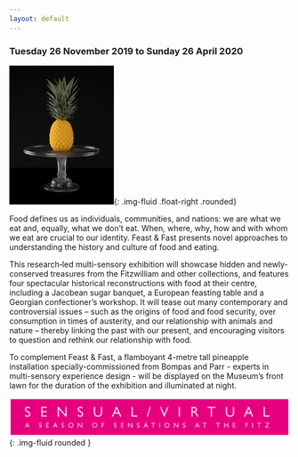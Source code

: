 ```yaml
---
layout: default
---
```


<h3 class="text-center">Tuesday 26 November 2019 to Sunday 26 April 2020</h3>

!["Pineapple on glassware stand"](/images/layouts/pineapple_small.jpg){: .img-fluid .float-right .rounded}  

Food defines us as individuals, communities, and nations: we are what we eat and,
equally, what we don’t eat. When, where, why, how and with whom we eat are crucial to our identity. Feast & Fast presents novel approaches to understanding the history and culture of food and eating.

This research‐led multi-sensory exhibition will showcase hidden and newly‐conserved treasures from the Fitzwilliam and other collections, and features four spectacular historical reconstructions with food at their centre, including a Jacobean sugar banquet, a European feasting table and a Georgian confectioner’s workshop. It will tease out many contemporary and controversial issues – such as the origins of food and food security, over consumption in times of austerity, and our relationship with animals and nature – thereby linking the past with our present, and encouraging visitors to question and rethink our relationship with food.

To complement Feast & Fast, a flamboyant 4-metre tall pineapple installation
specially-commissioned from Bompas and Parr - experts in multi-sensory experience
design - will be displayed on the Museum’s front lawn for the duration of the
exhibition and illuminated at night.

!["Sensual Virtual banner advert"](/images/layouts/SV.png){: .img-fluid rounded }
